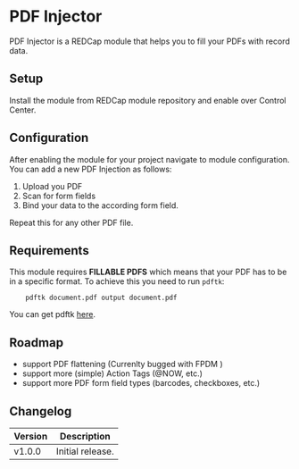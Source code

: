 # PDF Injector
PDF Injector is a REDCap module that helps you to fill your PDFs with record data.

## Setup

Install the module from REDCap module repository and enable over Control Center.

## Configuration

After enabling the module for your project navigate to module configuration. You can add a new PDF Injection as follows:

1. Upload you PDF
2. Scan for form fields
3. Bind your data to the according form field.

Repeat this for any other PDF file.

## Requirements

This module requires **FILLABLE PDFS** which means that your PDF has to be in a specific format. To achieve this you need to run `pdftk`:

```
    pdftk document.pdf output document.pdf

```

You can get pdftk [here](https://www.pdflabs.com/tools/pdftk-server/).

##  Roadmap
- support PDF flattening (Currenlty bugged with FPDM )
- support more (simple) Action Tags (@NOW, etc.)
- support more PDF form field types (barcodes, checkboxes, etc.)

## Changelog

Version | Description
------- | --------------------
v1.0.0  | Initial release.
